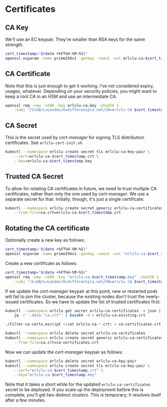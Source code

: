# Certificates

## CA Key

We'll use an EC keypair. They're smaller than RSA keys for the same strength.

```sh
cert_timestamp="$(date +%FT%H-%M-%S)"
openssl ecparam -name prime256v1 -genkey -noout -out erlclu-ca-$cert_timestamp.key
```

## CA Certificate

Note that this is just enough to get it working; I've not considered expiry, usages, whatever. Depending on your
security policies, you might want to keep a root CA in an HSM and use an intermediate CA.

```sh
openssl req -new -x509 -key erlclu-ca.key -sha256 \
    -subj "/C=GB/L=London/O=differentpla.net/CN=erlclu CA $cert_timestamp" -out "erlclu-ca-$cert_timestamp.crt"
```

## CA Secret

This is the secret used by _cert-manager_ for signing TLS distribution certificates. See `erlclu-cert-init.sh`.

```sh
kubectl --namespace erlclu create secret tls erlclu-ca-key-pair \
    --cert=erlclu-ca-$cert_timestamp.crt \
    --key=erlclu-ca-$cert_timestamp.key
```

## Trusted CA Secret

To allow for rotating CA certificates in future, we need to trust multiple CA certificates, rather than only the one
used by _cert-manager_. We use a separate secret for that. Initially, though, it's just a single certificate:

```sh
kubectl --namespace erlclu create secret generic erlclu-ca-certificates \
    --from-file=ca.crt=erlclu-ca-$cert_timestamp.crt
```

## Rotating the CA certificate

Optionally create a new key as follows:

```sh
cert_timestamp="$(date +%FT%H-%M-%S)"
openssl ecparam -name prime256v1 -genkey -noout -out "erlclu-ca-$cert_timestamp.key"
```

Create a new certificate as follows:

```sh
cert_timestamp="$(date +%FT%H-%M-%S)"
openssl req -new -x509 -key "erlclu-ca-$cert_timestamp.key" -sha256 \
    -subj "/C=GB/L=London/O=differentpla.net/CN=erlclu CA $cert_timestamp" -out "erlclu-ca-$cert_timestamp.crt"
```

If we update the _cert-manager_ keypair at this point, new or restarted pods will fail to join the cluster, because the
existing nodes don't trust the newly-issued certificates. So we have to update the list of trusted certificates first:

```sh
kubectl --namespace erlclu get secret erlclu-ca-certificates -o json | \
    jq -r '.data."ca.crt"' | base64 -d > erlclu-ca-existing.crt

./filter-ca-certs.escript <(cat erlclu-ca-*.crt) > ca-certificates.crt

kubectl --namespace erlclu delete secret erlclu-ca-certificates
kubectl --namespace erlclu create secret generic erlclu-ca-certificates \
    --from-file=ca.crt=ca-certificates.crt
```

Now we can update the _cert-manager_ keypair as follows:

```sh
kubectl --namespace erlclu delete secret erlclu-ca-key-pair
kubectl --namespace erlclu create secret tls erlclu-ca-key-pair \
    --cert="erlclu-ca-$cert_timestamp.crt" \
    --key="erlclu-ca-$cert_timestamp.key"
```

Note that it takes a short while for the updated `erlclu-ca-certificates` secret to be deployed. If you scale up the
deployment before this is complete, you'll get two distinct clusters. This is temporary; it resolves itself after a few
minutes.
